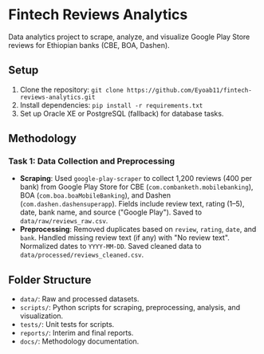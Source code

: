 # Fintech Reviews Analytics
Data analytics project to scrape, analyze, and visualize Google Play Store reviews for Ethiopian banks (CBE, BOA, Dashen).

## Setup
1. Clone the repository: `git clone https://github.com/Eyoab11/fintech-reviews-analytics.git`
2. Install dependencies: `pip install -r requirements.txt`
3. Set up Oracle XE or PostgreSQL (fallback) for database tasks.

## Methodology

### Task 1: Data Collection and Preprocessing
- **Scraping**: Used `google-play-scraper` to collect 1,200 reviews (400 per bank) from Google Play Store for CBE (`com.combanketh.mobilebanking`), BOA (`com.boa.boaMobileBanking`), and Dashen (`com.dashen.dashensuperapp`). Fields include review text, rating (1–5), date, bank name, and source ("Google Play"). Saved to `data/raw/reviews_raw.csv`.
- **Preprocessing**: Removed duplicates based on `review`, `rating`, `date`, and `bank`. Handled missing review text (if any) with "No review text". Normalized dates to `YYYY-MM-DD`. Saved cleaned data to `data/processed/reviews_cleaned.csv`.

## Folder Structure
- `data/`: Raw and processed datasets.
- `scripts/`: Python scripts for scraping, preprocessing, analysis, and visualization.
- `tests/`: Unit tests for scripts.
- `reports/`: Interim and final reports.
- `docs/`: Methodology documentation.
